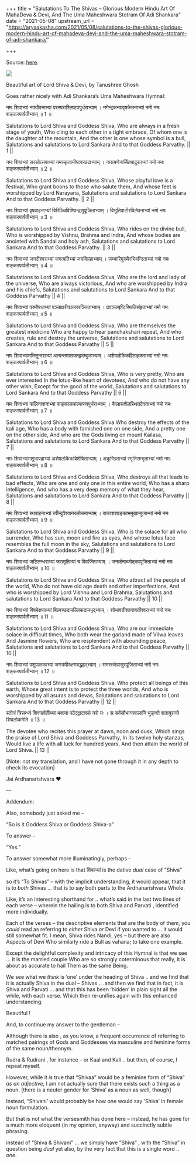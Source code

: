+++
title = "Salutations To The Shivas – Glorious Modern Hindu Art Of MahaDeva & Devi, And The Uma Maheshwara Stotram Of Adi Shankara"
date = "2021-05-08"
upstream_url = "https://aryaakasha.com/2021/05/08/salutations-to-the-shivas-glorious-modern-hindu-art-of-mahadeva-devi-and-the-uma-maheshwara-stotram-of-adi-shankara/"

+++

Source: [here](https://aryaakasha.com/2021/05/08/salutations-to-the-shivas-glorious-modern-hindu-art-of-mahadeva-devi-and-the-uma-maheshwara-stotram-of-adi-shankara/).

![](https://aryaakasha.files.wordpress.com/2021/05/e012fvpvcaeqmwz.jpg?w=683)

Beautiful art of Lord Shiva & Devi, by Tanushree Ghosh

Goes rather nicely with Adi Shankara’s Uma Maheshwara Hymnal:

नमः शिवाभ्यां नवयौवनाभ्यां परस्पराश्लिष्टवपुर्धराभ्याम् । नगेन्द्रकन्यावृषकेतनाभ्यां नमो नमः शङ्करपार्वतीभ्याम् ॥ 1 ॥

Salutations to Lord Shiva and Goddess Shiva, Who are always in a fresh stage of youth, Who cling to each other in a tight embrace, Of whom one is the daughter of the mountain, And the other is one whose symbol is a bull, Salutations and salutations to Lord Sankara And to that Goddess Parvathy. \|\| 1 \|\|

नमः शिवाभ्यां सरसोत्सवाभ्यां नमस्कृताभीष्टवरप्रदाभ्याम् । नारायणेनार्चितपादुकाभ्यां नमो नमः शङ्करपार्वतीभ्याम् ॥ 2 ॥

Salutations to Lord Shiva and Goddess Shiva, Whose playful love is a festival, Who grant boons to those who salute them, And whose feet is worshipped by Lord Narayana, Salutations and salutations to Lord Sankara And to that Goddess Parvathy. \|\| 2 \|\|

नमः शिवाभ्यां वृषवाहनाभ्यां विरिञ्चिविष्ण्विन्द्रसुपूजिताभ्याम् । विभूतिपाटीरविलेपनाभ्यां नमो नमः शङ्करपार्वतीभ्याम् ॥ 3 ॥

Salutations to Lord Shiva and Goddess Shiva, Who rides on the divine bull, Who is worshipped by Vishnu, Brahma and Indra, And whose bodies are anointed with Sandal and holy ash, Salutations and salutations to Lord Sankara And to that Goddess Parvathy. \|\| 3 \|\|

नमः शिवाभ्यां जगदीश्वराभ्यां जगत्पतिभ्यां जयविग्रहाभ्याम् । जम्भारिमुख्यैरभिवन्दिताभ्यां नमो नमः शङ्करपार्वतीभ्याम् ॥ 4 ॥

Salutations to Lord Shiva and Goddess Shiva, Who are the lord and lady of the universe, Who are always victorious, And who are worshipped by Indra and his chiefs, Salutations and salutations to Lord Sankara And to that Goddess Parvathy \|\| 4 \|\|

नमः शिवाभ्यां परमौषधाभ्यां पञ्चाक्षरीपञ्जररञ्जिताभ्याम् । प्रपञ्चसृष्टिस्थितिसंहृताभ्यां नमो नमः शङ्करपार्वतीभ्याम् ॥ 5 ॥

Salutations to Lord Shiva and Goddess Shiva, Who are themselves the greatest medicine Who are happy to hear panchakshari repeat, And who creates, rule and destroy the universe, Salutations and salutations to Lord Sankara And to that Goddess Parvathy \|\| 5 \|\|

नमः शिवाभ्यामतिसुन्दराभ्यां अत्यन्तमासक्तहृदम्बुजाभ्याम् । अशेषलोकैकहितङ्कराभ्यां नमो नमः शङ्करपार्वतीभ्याम् ॥ 6 ॥

Salutations to Lord Shiva and Goddess Shiva, Who is very pretty, Who are ever interested In the lotus-like heart of devotees, And who do not have any other wish, Except for the good of the world, Salutations and salutations to Lord Sankara And to that Goddess Parvathy \|\| 6 \|\|

नमः शिवाभ्यां कलिनाशनाभ्यां कङ्कालकल्याणवपुर्धराभ्याम् । कैलासशैलस्थितदेवताभ्यां नमो नमः शङ्करपार्वतीभ्याम् ॥ 7 ॥

Salutations to Lord Shiva and Goddess Shiva Who destroy the effects of the kali age, Who has a body with famished one on one side, And a pretty one on the other side, And who are the Gods living on mount Kailasa, Salutations and salutations to Lord Sankara And to that Goddess Parvathy \|\| 7 \|\|

नमः शिवाभ्यामशुभापहाभ्यां अशेषलोकैकविशेषिताभ्याम् । अकुण्ठिताभ्यां स्मृतिसम्भृताभ्यां नमो नमः शङ्करपार्वतीभ्याम् ॥ 8 ॥

Salutations to Lord Shiva and Goddess Shiva, Who destroys all that leads to bad effects, Who are one and only one in this entire world, Who has a sharp intelligence, And who has a very deep memory of what they hear, Salutations and salutations to Lord Sankara And to that Goddess Parvathy \|\| 8 \|\|

नमः शिवाभ्यां रथवाहनाभ्यां रवीन्दुवैश्वानरलोचनाभ्याम् । राकाशशाङ्काभमुखाम्बुजाभ्यां नमो नमः शङ्करपार्वतीभ्याम् ॥ 9 ॥

Salutations to Lord Shiva and Goddess Shiva, Who is the solace for all who surrender, Who has sun, moon and fire as eyes, And whose lotus face resembles the full moon in the sky, Salutations and salutations to Lord Sankara And to that Goddess Parvathy \|\| 9 \|\|

नमः शिवाभ्यां जटिलन्धराभ्यां जरामृतिभ्यां च विवर्जिताभ्याम् । जनार्दनाब्जोद्भवपूजिताभ्यां नमो नमः शङ्करपार्वतीभ्याम् ॥ 10 ॥

Salutations to Lord Shiva and Goddess Shiva, Who attract all the people of the world, Who do not have old age death and other imperfections, And who is worshipped by Lord Vishnu and Lord Brahma, Salutations and salutations to Lord Sankara And to that Goddess Parvathy \|\| 10 \|\|

नमः शिवाभ्यां विषमेक्षणाभ्यां बिल्वच्छदामल्लिकदामभृद्भ्याम् । शोभावतीशान्तवतीश्वराभ्यां नमो नमः शङ्करपार्वतीभ्याम् ॥ 11 ॥

Salutations to Lord Shiva and Goddess Shiva, Who are our immediate solace in difficult times, Who both wear the garland made of Vilwa leaves And Jasmine flowers, Who are resplendent with abounding peace, Salutations and salutations to Lord Sankara And to that Goddess Parvathy \|\| 10 \|\|

नमः शिवाभ्यां पशुपालकाभ्यां जगत्रयीरक्षणबद्धहृद्भ्याम् । समस्तदेवासुरपूजिताभ्यां नमो नमः शङ्करपार्वतीभ्याम् ॥ 12 ॥

Salutations to Lord Shiva and Goddess Shiva, Who protect all beings of this earth, Whose great intent is to protect the three worlds, And who is worshipped by all asuras and devas, Salutations and salutations to Lord Sankara And to that Goddess Parvathy \|\| 12 \|\|

स्तोत्रं त्रिसन्ध्यं शिवपार्वतीभ्यां भक्त्या पठेद्द्वादशकं नरो यः । स सर्वसौभाग्यफलानि भुङ्क्ते शतायुरान्ते शिवलोकमेति ॥ 13 ॥

The devotee who recites this prayer at dawn, noon and dusk, Which sings the praise of Lord Shiva and Goddess Parvathy, In its twelve holy stanzas, Would live a life with all luck for hundred years, And then attain the world of Lord Shiva. \|\| 13 \|\|

\[Note: not my translation, and I have not gone through it in any depth to check its evocation\]

Jai Ardhanarishvara ❤

—

Addendum:


Also, somebody just asked me –

“So is it Goddess Shiva or Goddess Shiva-a”

To answer –

“Yes.”

To answer somewhat more illuminatingly, perhaps –

Like, what’s going on here is that शिवाभ्यां is the dative *dual* case of “Shiva”

so it’s “To Shivas” – with the implicit understanding, it would appear, that it is to *both* Shivas … that is to say both parts to the Ardhanarishvara Whole.

Like, it’s an interesting shorthand for .. what’s said in the last two lines of each verse – wherein the hailing is to both Shiva and Parvati , identified more individually.

Each of the verses – the descriptive elements that are the body of them, you *could* read as referring to *either* Shiva *or* Devi if you wanted to … it would still somewhat fit. I mean, Shiva rides Nandi, yes – but there are also Aspects of Devi Who similarly ride a Bull as vahana; to take one example.

Except the delightful complexity and intricacy of this Hymnal is that we see … it is the married couple Who are so strongly coterminous that really, it is about as accurate to hail Them as the same Being.

We see what we *think* is ‘one’ under the heading of Shiva .. and we find that it is actually Shiva in the dual – Shivas .. .and then we find that in fact, it is Shiva and Parvati … and that this has been ‘hidden’ in plain sight all the while, with each verse. Which then re-unifies again with this enhanced understanding.

Beautiful !


And, to continue my answer to the gentleman –

Although there is also , as you know, a frequent occurrence of referring to matched pairings of Gods and Goddesses via masculine and feminine forms of the same noun/theonym.

Rudra & Rudrani , for instance – or Kaal and Kali .. but then, of course, I repeat myself.

However, while it *is* true that “Shivaa” would be a feminine form of “Shiva” *as an adjective*, I am not actually sure that there exists such a thing as a noun. \[there is a neuter gender for ‘Shiva’ as a noun as well, though\]

Instead, “Shivani’ would probably be how one would say ‘Shiva’ in female noun formulation.

But that is not what the versesmith has done here – instead, he has gone for a much more eloquent (in my opinion, anyway) and succinctly subtle phrasing:

instead of “Shiva & Shivani” … we simply have “Shiva” , with the “Shiva” in question being *dual* yet also, by the very fact that this is a single word .. *one*.